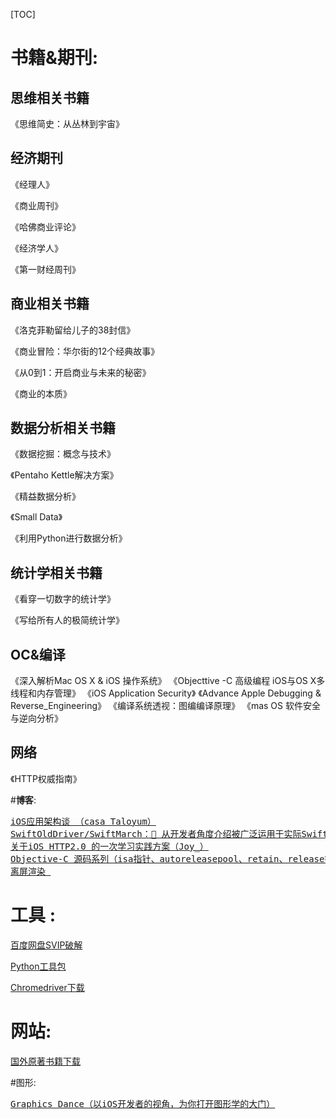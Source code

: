[TOC]

# 书籍&期刊:

## **思维相关书籍**

《思维简史：从丛林到宇宙》



## **经济期刊**

《经理人》

《商业周刊》

《哈佛商业评论》

《经济学人》

《第一财经周刊》



## **商业相关书籍**

《洛克菲勒留给儿子的38封信》

《商业冒险：华尔街的12个经典故事》

《从0到1：开启商业与未来的秘密》

《商业的本质》



## **数据分析相关书籍**

《数据挖掘：概念与技术》

《Pentaho Kettle解决方案》

《精益数据分析》

《Small Data》

《利用Python进行数据分析》



## **统计学相关书籍**

《看穿一切数字的统计学》

《写给所有人的极简统计学》

## **OC&编译**

《深入解析Mac OS X &amp; iOS 操作系统》
《Objecttive -C 高级编程 iOS与OS X多线程和内存管理》
《iOS Application Security》
《Advance Apple Debugging &amp; Reverse_Engineering》
《编译系统透视：图编编译原理》
《mas OS 软件安全与逆向分析》

## **网络**

《HTTP权威指南》





#**博客**:

<pre><a href="https://casatwy.com/iosying-yong-jia-gou-tan-kai-pian.html">iOS应用架构谈 （casa Taloyum）</a>
<a href="https://github.com/SwiftOldDriver/SwiftMarch">SwiftOldDriver/SwiftMarch：🚀 从开发者角度介绍被广泛运用于实际Swift项目中的开源库（</a><a class="name" href="https://www.jianshu.com/u/12201cdd5d7a">一缕殇流化隐半边冰霜</a><a href="https://github.com/SwiftOldDriver/SwiftMarch">）
</a><a href="https://www.jianshu.com/p/2e7200bd5b79">关于iOS HTTP2.0 的一次学习实践方案（Joy_）</a>
<a href="https://github.com/Draveness/analyze/tree/master/contents/objc">Objective-C 源码系列（isa指针、autoreleasepool、retain、release等）</a>
<a href="https://hit-alibaba.github.io/interview/iOS/Cocoa-Touch/Performance.html">离屏渲染 </a>
</pre>


# 工具 :

[百度网盘SVIP破解](https://github.com/CodeTips/BaiduNetdiskPlugin-macOS)

[Python工具包](https://pypi.org)

[Chromedriver下载](http://chromedriver.storage.googleapis.com/index.html)

# 网站:

<div class ="website">
<pre><a href ="https://salttiger.com">国外原著书籍下载</a></pre>
</div>

#图形:

<div class="zhuanlan-title-item">
<pre class="zhuanlan-title"><a href="https://xiaozhuanlan.com/graphics_dance">Graphics Dance（以iOS开发者的视角，为你打开图形学的大门）</a></pre>
<div class="xzl-invite-icon"></div>
</div>
<div class="authors"></div>





